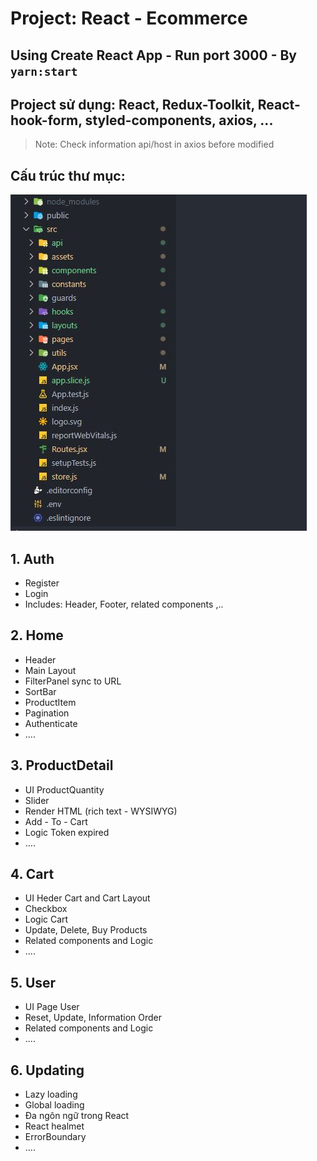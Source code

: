 # Project: React - Ecommerce

## Using Create React App - Run port 3000 - By `yarn:start`

## Project sử dụng: React, Redux-Toolkit, React-hook-form, styled-components, axios, ...

> Note: Check information api/host in axios before modified

## Cấu trúc thư mục:

![Alt text](folder.jpg?raw=true 'Title')

## 1. Auth

- Register
- Login
- Includes: Header, Footer, related components ,..

## 2. Home

- Header
- Main Layout
- FilterPanel sync to URL
- SortBar
- ProductItem
- Pagination
- Authenticate
- ....

## 3. ProductDetail

- UI ProductQuantity
- Slider
- Render HTML (rich text - WYSIWYG)
- Add - To - Cart
- Logic Token expired
- ....

## 4. Cart

- UI Heder Cart and Cart Layout
- Checkbox
- Logic Cart
- Update, Delete, Buy Products
- Related components and Logic
- ....

## 5. User

- UI Page User
- Reset, Update, Information Order
- Related components and Logic
- ....

## 6. Updating

- Lazy loading
- Global loading
- Đa ngôn ngữ trong React
- React healmet
- ErrorBoundary
- ....

